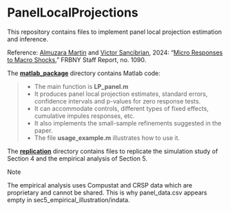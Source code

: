 # PanelLocalProjections
This repository contains files to implement panel local projection estimation and inference.

Reference: [Almuzara Martin](https://martinalmuzara.com/research.html) and [Victor Sancibrian](https://sancibrian-v.github.io), 2024: “[Micro Responses to Macro Shocks.](https://www.newyorkfed.org/medialibrary/media/research/staff_reports/sr1090.pdf)” FRBNY Staff Report, no. 1090.

The <ins>**matlab_package**</ins> directory contains Matlab code:
> - The main function is **LP_panel.m**
> - It produces panel local projection estimates, standard errors, confidence intervals and p-values for zero response tests.
> - It can accommodate controls, different types of fixed effects, cumulative impules responses, etc.
> - It also implements the small-sample refinements suggested in the paper.
> - The file **usage_example.m** illustrates how to use it.

The <ins>**replication**</ins> directory contains files to replicate the simulation study of Section 4 and the empirical analysis of Section 5.
> [!NOTE]
> The empirical analysis uses Compustat and CRSP data which are proprietary and cannot be shared. This is why panel_data.csv appears empty in sec5_empirical_illustration/indata.  


